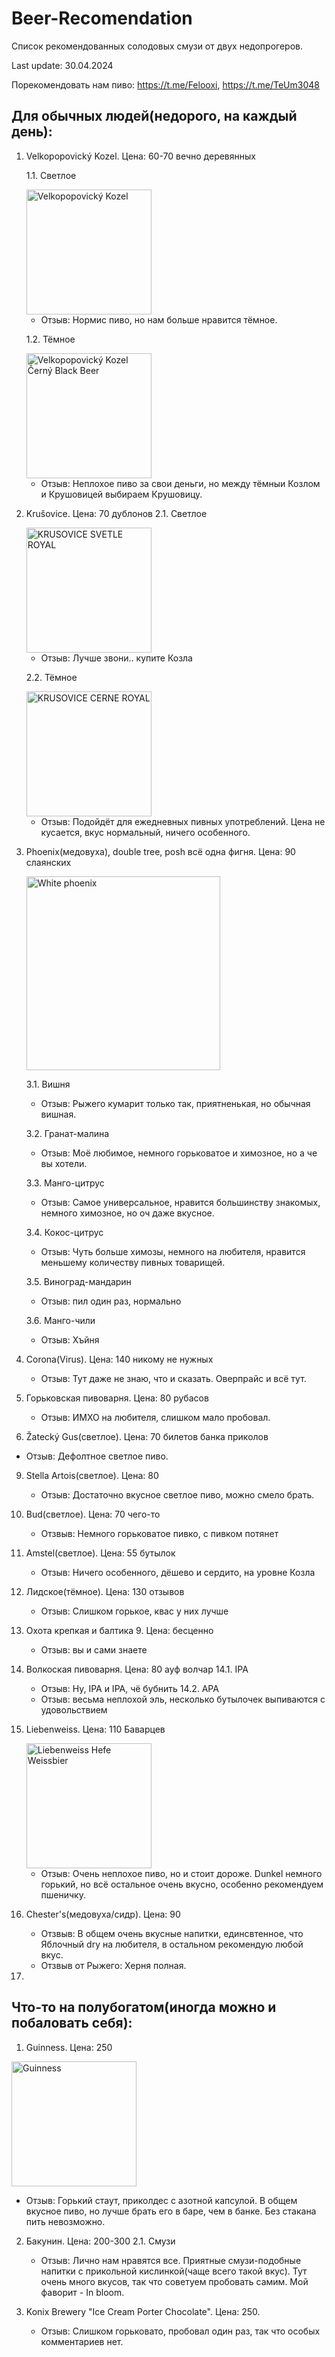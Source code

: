 # Beer-Recomendation
Список рекомендованных солодовых смузи от двух недопрогеров.

Last update: 30.04.2024

Порекомендовать нам пиво: https://t.me/Felooxi, https://t.me/TeUm3048

## Для обычных людей(недорого, на каждый день):


1. Velkopopovický Kozel. Цена: 60-70 вечно деревянных

   1.1. Светлое

    <img alt="Velkopopovický Kozel" src="https://images.untp.beer/crop?width=310&amp;height=310&amp;stripmeta=true&amp;url=https://untappd.s3.amazonaws.com/photos/2024_04_28/9384a77ca7df497652407c7938354fbf_c_1376161628_raw.jpg" width="200">


     - Отзыв: Нормис пиво, но нам больше нравится тёмное.

   1.2. Тёмное

    <img alt="Velkopopovický Kozel Černý Black Beer" src="https://live.staticflickr.com/8438/7862787536_687d32074f_c.jpg" width="200">

     - Отзыв: Неплохое пиво за свои деньги, но между тёмныи Козлом и Крушовицей выбираем Крушовицу.

3. Krušovice. Цена: 70 дублонов
   2.1. Светлое

    <img alt="KRUSOVICE SVETLE ROYAL" src="https://avatars.dzeninfra.ru/get-zen_doc/9722138/pub_6447dd396a7f1550bab1ad68_6447df56ed98161f4830898c/scale_1200" width="200">


     - Отзыв: Лучше звони.. купите Козла
   
   2.2. Тёмное

     <img alt="KRUSOVICE CERNE ROYAL" src="https://upload.wikimedia.org/wikipedia/commons/a/a6/KrusoviceBier-P4120017.JPG" width="200">

     - Отзыв: Подойдёт для ежедневных пивных употреблений. Цена не кусается, вкус нормальный, ничего особенного.

4. Phoenix(медовуха), double tree, posh всё одна фигня. Цена: 90 слаянских

    <img alt="White phoenix" src="https://avatars.dzeninfra.ru/get-zen_doc/1680084/pub_627cc71bde39192f98a72b6c_627cc9aede39192f98ae5900/scale_1200" width="310">

   3.1. Вишня
     - Отзыв: Рыжего кумарит только так, приятненькая, но обычная вишная.
   
   3.2. Гранат-малина
     - Отзыв: Моё любимое, немного горьковатое и химозное, но а че вы хотели.
   
   3.3. Манго-цитрус
     - Отзыв: Самое универсальное, нравится большинству знакомых, немного химозное, но оч даже вкусное.
   
   3.4. Кокос-цитрус
     - Отзыв: Чуть больше химозы, немного на любителя, нравится меньшему количеству пивных товарищей.
   
   3.5. Виноград-мандарин
     - Отзыв: пил один раз, нормально
   
   3.6. Манго-чили
     - Отзыв: Хъйня

6. Corona(Virus). Цена: 140 никому не нужных
   - Отзыв: Тут даже не знаю, что и сказать. Оверпрайс и всё тут.

7. Горьковская пивоварня. Цена: 80 рубасов
   - Отзыв: ИМХО на любителя, слишком мало пробовал.

8.  Žatecký Gus(светлое). Цена: 70 билетов банка приколов
   - Отзыв: Дефолтное светлое пиво.

9. Stella Artois(светлое). Цена: 80
    - Отзыв: Достаточно вкусное светлое пиво, можно смело брать.

10. Bud(светлое). Цена: 70 чего-то
    - Отзвыв: Немного горьковатое пивко, с пивком потянет

11. Amstel(светлое). Цена: 55 бутылок
    - Отзыв: Ничего особенного, дёшево и сердито, на уровне Козла

12. Лидское(тёмное). Цена: 130 отзывов
    - Отзыв: Слишком горькое, квас у них лучше

13. Охота крепкая и балтика 9. Цена: бесценно
    - Отзыв: вы и сами знаете

14. Волкоская пивоварня. Цена: 80 ауф волчар
    14.1. IPA
    - Отзыв: Ну, IPA и IPA, чё бубнить
    14.2. APA
    - Отзыв: весьма неплохой эль, несколько бутылочек выпиваются с удовольствием

15. Liebenweiss. Цена: 110 Баварцев

      <img alt="Liebenweiss Hefe Weissbier" src="https://images.untp.beer/crop?width=310&amp;height=310&amp;stripmeta=true&amp;url=https://untappd.s3.amazonaws.com/photos/2024_04_13/ccffd2b1f71c77c4bb3d6ed92ef6f20d_c_1371914664_raw.jpg" width="200">

    - Отзыв: Очень неплохое пиво, но и стоит дороже. Dunkel немного горький, но всё остальное очень вкусно, особенно рекомендуем пшеничку.
   
16. Chester's(медовуха/сидр). Цена: 90
    - Отзвыв: В общем очень вкусные напитки, единсвтенное, что Яблочный dry на любителя, в остальном рекомендую любой вкус.
    - Отзвыв от Рыжего: Херня полная.

17. 

## Что-то на полубогатом(иногда можно и побаловать себя):

1. Guinness. Цена: 250

 <img alt="Guinness" src="https://images.untp.beer/crop?width=320&height=420&stripmeta=true&url=https://untappd.s3.amazonaws.com/photos/2024_04_30/3a58713d7c625c898e891c01e1bf3f82_c_1376617623_raw.jpg" width="200">
 
   - Отзыв: Горький стаут, приколдес с азотной капсулой. В общем вкусное пиво, но лучше брать его в баре, чем в банке. Без стакана пить невозможно.

2. Бакунин. Цена: 200-300
   2.1. Смузи
   - Отзыв: Лично нам нравятся все. Приятные смузи-подобные напитки с прикольной кислинкой(чаще всего такой вкус). Тут очень много вкусов, так что советуем пробовать самим. Мой фаворит - In bloom.

3. Konix Brewery "Ice Cream Porter Chocolate". Цена: 250.
   - Отзыв: Слишком горьковато, пробовал один раз, так что особых комментариев нет.
